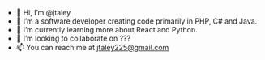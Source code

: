 - 👋 Hi, I’m @jtaley
- 👀 I’m a software developer creating code primarily in PHP, C# and Java.
- 🌱 I’m currently learning more about React and Python.
- 💞️ I’m looking to collaborate on ???
- 📫 You can reach me at jtaley225@gmail.com

<!---
jtaley/jtaley is a ✨ special ✨ repository because its `README.md` (this file) appears on your GitHub profile.
You can click the Preview link to take a look at your changes.
--->

